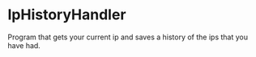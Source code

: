 # IpHistoryHandler
Program that gets your current ip and saves a history of the ips that you have had.
